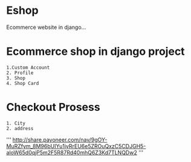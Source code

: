 # Eshop
Ecommerce website in django...

# Ecommerce shop in django project
    1.Custom Account
    2. Profile
    3. Shop
    4. Shop Card

# Checkout Prosess
    1. City
    2. address
'''
http://share.payoneer.com/nav/9gOY-MuRZfym_8M96bUIYu1jyRrEU6e5ZROuQxzC5CDJGH5-aIoW65d0qjP5m2F5R87Rd40mhQ6Z3Kd7TLNQDw2
'''
